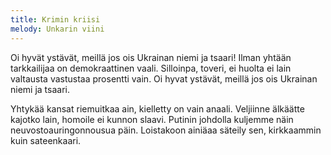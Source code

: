 ```yaml
---
title: Krimin kriisi
melody: Unkarin viini
---
```


Oi hyvät ystävät, meillä jos ois
Ukrainan niemi ja tsaari!
Ilman yhtään tarkkailijaa
on demokraattinen vaali.
Silloinpa, toveri, ei huolta ei lain
valtausta vastustaa prosentti vain.
Oi hyvat ystävät, meillä jos ois
Ukrainan niemi ja tsaari.

Yhtykää kansat riemuitkaa ain,
kielletty on vain anaali.
Veljiinne älkäätte kajotko lain,
homoile ei kunnon slaavi.
Putinin johdolla kuljemme näin
neuvostoauringonnousua päin.
Loistakoon ainiäaa säteily sen,
kirkkaammin kuin sateenkaari.
